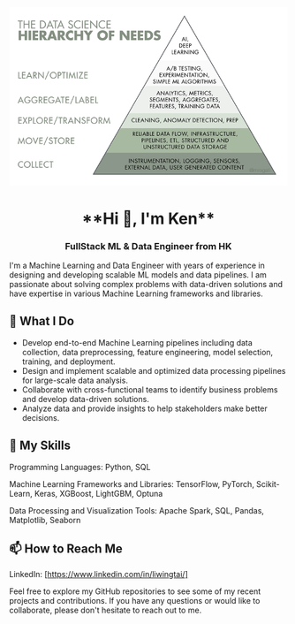 ![ML and Data Development](https://github.com/kennylids/kennylids/blob/main/DS%20pyramid.png)

<h1 align="center">**Hi 👋, I'm Ken**</h1>
<h3 align="center">FullStack ML & Data Engineer from HK</h3>

I'm a Machine Learning and Data Engineer with years of experience in designing and developing scalable ML models and data pipelines. I am passionate about solving complex problems with data-driven solutions and have expertise in various Machine Learning frameworks and libraries.

## 🔭 What I Do
* Develop end-to-end Machine Learning pipelines including data collection, data preprocessing, feature engineering, model selection, training, and deployment.
* Design and implement scalable and optimized data processing pipelines for large-scale data analysis.
* Collaborate with cross-functional teams to identify business problems and develop data-driven solutions.
* Analyze data and provide insights to help stakeholders make better decisions.
## 🌱 My Skills
Programming Languages: Python, SQL

Machine Learning Frameworks and Libraries: TensorFlow, PyTorch, Scikit-Learn, Keras, XGBoost, LightGBM, Optuna

Data Processing and Visualization Tools: Apache Spark, SQL, Pandas, Matplotlib, Seaborn

## 📫 How to Reach Me
LinkedIn: [https://www.linkedin.com/in/liwingtai/]

Feel free to explore my GitHub repositories to see some of my recent projects and contributions. If you have any questions or would like to collaborate, please don't hesitate to reach out to me.
